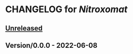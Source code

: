 <!-- this is a generated file -->
# CHANGELOG for *Nitroxomat*

<a name="Unreleased"></a>
## [Unreleased]


<a name="Version/0.0.0"></a>
## Version/0.0.0 - 2022-06-08

[Unreleased]: https://github.com/borisboesler/Nitroxomat.git/compare/Version/0.0.0...HEAD
